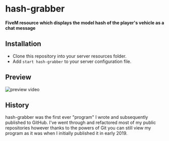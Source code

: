 # hash-grabber

**FiveM resource which displays the model hash of the player's vehicle as a chat message**

## Installation

- Clone this repository into your server resources folder.
- Add ``start hash-grabber`` to your server configuration file.

## Preview

![preview video](https://streamable.com/nxtkz6)

## History

hash-grabber was the first ever "program" I wrote and subsequently published to GitHub. I've went through and refactored most of my public repositories however thanks to the powers of Git you can still view my program as it was when I initially published it in early 2019.
